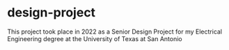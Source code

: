 # design-project
This project took place in 2022 as a Senior Design Project for my Electrical Engineering degree at the University of Texas at San Antonio
